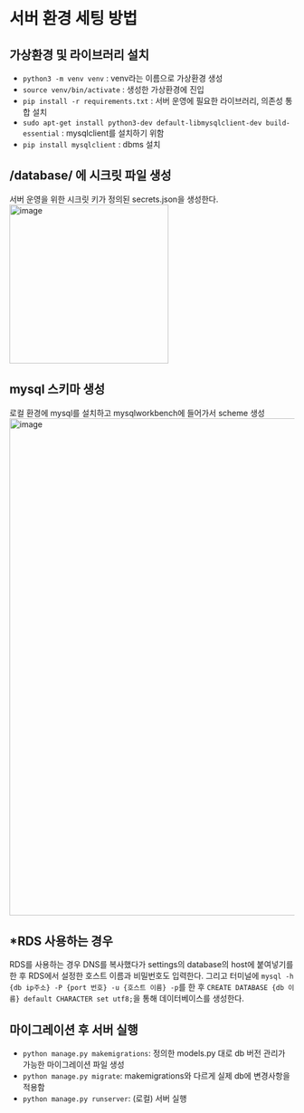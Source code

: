 # 서버 환경 세팅 방법
## 가상환경 및 라이브러리 설치
* `python3 -m venv venv` : venv라는 이름으로 가상환경 생성
* `source venv/bin/activate` : 생성한 가상환경에 진입
* `pip install -r requirements.txt` : 서버 운영에 필요한 라이브러리, 의존성 통합 설치
* `sudo apt-get install python3-dev default-libmysqlclient-dev build-essential` : mysqlclient를 설치하기 위함
* `pip install mysqlclient` : dbms 설치

## /database/ 에 시크릿 파일 생성
서버 운영을 위한 시크릿 키가 정의된 secrets.json을 생성한다. 
<img width="281" alt="image" src="https://user-images.githubusercontent.com/39481106/230593774-b1a74378-ae3f-48fc-b188-b91be72f0eb1.png">

## mysql 스키마 생성
로컬 환경에 mysql를 설치하고 mysqlworkbench에 들어가서 scheme 생성
<img width="879" alt="image" src="https://user-images.githubusercontent.com/39481106/230592742-e3c3f048-7d0c-4229-b8bf-944830e03db2.png">
## *RDS 사용하는 경우
RDS를 사용하는 경우 DNS를 복사했다가 settings의 database의 host에 붙여넣기를 한 후 RDS에서 설정한 호스트 이름과 비밀번호도 입력한다.
그리고 터미널에 `mysql -h {db ip주소} -P {port 번호} -u {호스트 이름} -p`를 한 후 `CREATE DATABASE {db 이름} default CHARACTER set utf8;`을 통해 데이터베이스를 생성한다.
## 마이그레이션 후 서버 실행
* `python manage.py makemigrations`: 정의한 models.py 대로 db 버전 관리가 가능한 마이그레이션 파일 생성
* `python manage.py migrate`: makemigrations와 다르게 실제 db에 변경사항을 적용함
* `python manage.py runserver`: (로컬) 서버 실행


